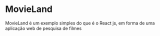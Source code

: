 # MovieLand
MovieLand é um exemplo simples do que é o React js, em forma de uma aplicação web de pesquisa de filmes
